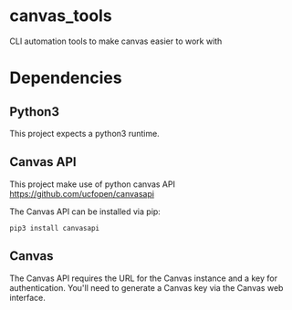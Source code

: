 # canvas_tools
CLI automation tools to make canvas easier to work with

# Dependencies
## Python3
This project expects a python3 runtime.

## Canvas API
This project make use of python canvas API <https://github.com/ucfopen/canvasapi>

The Canvas API can be installed via pip: 

    pip3 install canvasapi

## Canvas
The Canvas API requires the URL for the Canvas instance and a key for authentication. You'll need to generate a Canvas key via the Canvas web interface.
